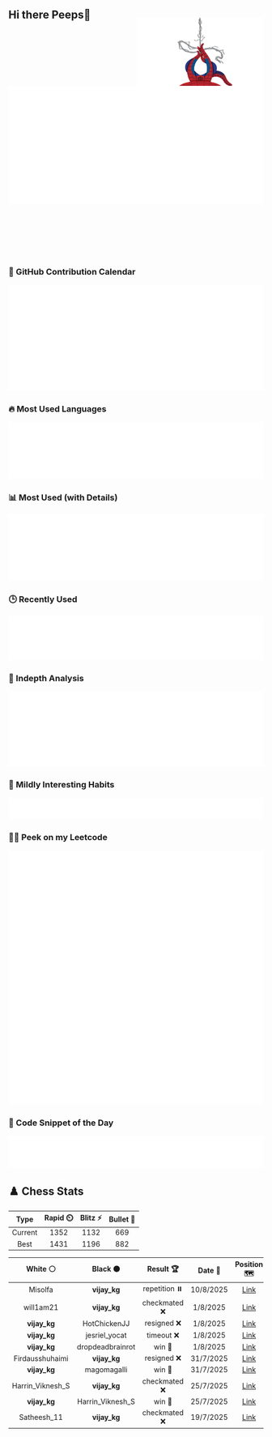 ## Hi there Peeps👋

<p style="text-align: right; margin-top: -40px; position: relative; top: 15px;">
  <img src="./assets/spidertocat.png" width="250" height="250" alt="Spider-Ham swinging" align="right">
</p>

<div style="position: relative; width: 100%; height: auto;">
  <img src="./metrics.classic.svg" alt="Metrics" style="position: relative; top: -100px; left: 0; z-index: 1; display: block;">
</div>

### 📅 GitHub Contribution Calendar

![Half-year](./metrics.plugin.isocalendar.svg)

### 🔥 Most Used Languages
![Most Used](metrics.plugin.languages.svg)

### 📊 Most Used (with Details)
![Most Used Details](metrics.plugin.languages.details.svg)

### 🕒 Recently Used
![Recently Used](metrics.plugin.languages.recent.svg)

### 📌 Indepth Analysis
![Indepth](metrics.plugin.languages.indepth.svg)

### 🧠 Mildly Interesting Habits

![Habits Facts](./metrics.plugin.habits.facts.svg)

### 🧑‍💻 Peek on my Leetcode 

![LeetCode Stats](metrics.plugin.leetcode.svg)

### 📝 Code Snippet of the Day

![Code Snippet](./metrics.plugin.code.svg)

## ♟️ Chess Stats

<!--START_SECTION:chessStats-->
<!-- Automatically generated with https://github.com/Balastrong/chess-stats-action -->

| Type | Rapid ⏲️ | Blitz ⚡ | Bullet 🔫 |
|:---:|:---:|:---:|:---:|
| Current | 1352 | 1132 | 669 |
| Best | 1431 | 1196 | 882 |

| White ⚪ | Black ⚫ | Result 🏆 | Date 📅 | Position 🗺️ | Type 🕕 |
|:---:|:---:|:---:|:---:|:---:|:---:|
| Misolfa | **vijay_kg** | repetition ⏸️ | 10/8/2025 | <a href="http://www.ee.unb.ca/cgi-bin/tervo/fen.pl?select=3R4/8/8/4K3/2r5/2k5/8/8 b - - 26 50">Link</a> | Blitz |
| will1am21 | **vijay_kg** | checkmated ❌ | 1/8/2025 | <a href="http://www.ee.unb.ca/cgi-bin/tervo/fen.pl?select=5N2/6pn/r6k/7R/7K/8/6P1/8 b - - 0 51">Link</a> | Blitz |
| **vijay_kg** | HotChickenJJ | resigned ❌ | 1/8/2025 | <a href="http://www.ee.unb.ca/cgi-bin/tervo/fen.pl?select=8/6pk/1p5p/3p1p2/p7/5nPK/PP5P/8 w - - 0 38">Link</a> | Blitz |
| **vijay_kg** | jesriel_yocat | timeout ❌ | 1/8/2025 | <a href="http://www.ee.unb.ca/cgi-bin/tervo/fen.pl?select=8/6p1/4k2p/4P3/r2K2P1/8/7P/8 w - - 7 51">Link</a> | Blitz |
| **vijay_kg** | dropdeadbrainrot | win 🥇 | 1/8/2025 | <a href="http://www.ee.unb.ca/cgi-bin/tervo/fen.pl?select=5r2/ppp4p/2pk1r2/6p1/4N3/8/PPP1RPPP/R5K1 b - - 1 19">Link</a> | Blitz |
| Firdausshuhaimi | **vijay_kg** | resigned ❌ | 31/7/2025 | <a href="http://www.ee.unb.ca/cgi-bin/tervo/fen.pl?select=2kr3r/1p1bp1b1/2p4p/Q1B3p1/4N3/5P2/P1P3PP/1R3RK1 b - - 0 21">Link</a> | Blitz |
| **vijay_kg** | magomagalli | win 🥇 | 31/7/2025 | <a href="http://www.ee.unb.ca/cgi-bin/tervo/fen.pl?select=8/6pk/6np/4P3/2pP2Q1/8/2P1NP2/4K3 b - - 0 37">Link</a> | Blitz |
| Harrin_Viknesh_S | **vijay_kg** | checkmated ❌ | 25/7/2025 | <a href="http://www.ee.unb.ca/cgi-bin/tervo/fen.pl?select=7R/5pp1/5q1p/p5k1/6Q1/5PPK/7P/8 b - - 10 43">Link</a> | Blitz |
| **vijay_kg** | Harrin_Viknesh_S | win 🥇 | 25/7/2025 | <a href="http://www.ee.unb.ca/cgi-bin/tervo/fen.pl?select=Rk6/4R3/1N6/p6p/1p6/P7/1P3PPP/6K1 b - - 1 40">Link</a> | Blitz |
| Satheesh_11 | **vijay_kg** | checkmated ❌ | 19/7/2025 | <a href="http://www.ee.unb.ca/cgi-bin/tervo/fen.pl?select=r2q1r1k/6Q1/4pn1B/p1bp4/8/2P5/PP2bPPP/R4RK1 b - - 2 19">Link</a> | Bullet |

<!--END_SECTION:chessStats-->
